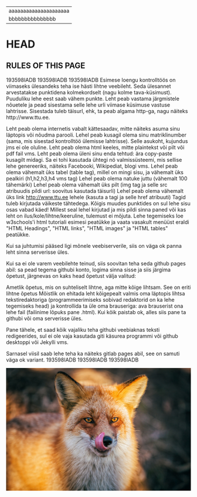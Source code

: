 <html>
  <head>
<title>Page Title</title>
</head>
  <body>
  <table>
    <tr>
      <td>aaaaaaaaaaaaaaaaaaaaa</td>
    </tr>
    <tr>
      <td>bbbbbbbbbbbbbbb</td>
    </tr>
  </table>
  <h1>  HEAD  </h1>
  
  <h2> RULES OF THIS PAGE </h2>
  <p>
  193598IADB
  193598IADB
  193598IADB
Esimese loengu kontrolltöös on viimaseks ülesandeks teha ise hästi lihtne veebileht. Seda ülesannet arvestatakse punktidena kolmekordselt (nagu kolme tava-küsimust). Puuduliku lehe eest saab vähem punkte. Leht peab vastama järgmistele nõuetele ja pead sisestama selle lehe urli viimase küsimuse vastuse lahtrisse. Sisestada tuleb täisurl, ehk, ta peab algama http-ga, nagu näiteks http://www.ttu.ee.

Leht peab olema internetis vabalt kättesaadav, mitte näiteks asuma sinu läptopis või nõudma parooli.
Lehel peab kusagil olema sinu matriklinumber (sama, mis sisestad kontrolltöö ülemisse lahtrisse). Selle asukoht, kujundus jms ei ole oluline.
Leht peab olema html keeles, mitte plaintekst või pilt või pdf fail vms.
Leht peab olema üleni sinu enda tehtud: ära copy-paste kusagilt midagi.
Sa ei tohi kasutada ühtegi nö valmissüsteemi, mis sellise lehe genereeriks, näiteks Facebooki, Wikipediat, blogi vms.
Lehel peab olema vähemalt üks tabel (table tag), millel on mingi sisu, ja vähemalt üks pealkiri (h1,h2,h3,h4 vms tag)
Lehel peab olema natuke juttu (vähemalt 100 tähemärki)
Lehel peab olema vähemalt üks pilt (img tag ja selle src atribuudis pildi url: soovitus kasutada täisurli)
Lehel peab olema vähemalt üks link http://www.ttu.ee lehele (kasuta a tagi ja selle href atribuuti)
Tagid tuleb kirjutada väikeste tähtedega.
Kõigis muudes punktides on sul lehe sisu osas vabad käed! Millest seal lehel kirjutad ja mis pildi sinna paned või kas leht on ilus/kole/lihtne/keeruline, tulemust ei mõjuta.
Lehe tegemiseks loe w3schools'i html tutoriali esimesi peatükke ja vaata vasakult menüüst eraldi "HTML Headings", "HTML links", "HTML images" ja "HTML tables" peatükke.

Kui sa juhtumisi pääsed ligi mõnele veebiserverile, siis on väga ok panna leht sinna serverisse üles.

Kui sa ei ole varem veebilehte teinud, siis soovitan teha seda github pages abil: sa pead tegema githubi konto, logima sinna sisse ja siis järgima õpetust, järgnevas on kaks head õpetust välja valitud:

Ametlik õpetus, mis on suhteliselt lihtne, aga mitte kõige lihtsam.
See on eriti lihtne õpetus
Mõistlik on ehitada leht kõigepealt valmis oma läptopis lihtsa tekstiredaktoriga (programmeerimiseks sobivad redaktorid on ka lehe tegemiseks head) ja kontrollida ta üle oma brauseriga: ava brauserist ona lehe fail (failinime lõpuks pane .html). Kui kõik paistab ok, alles siis pane ta githubi või oma serverisse üles.

Pane tähele, et saad kõik vajaliku teha githubi veebiaknas teksti redigeerides, sul ei ole vaja kasutada giti käsurea programmi või github desktoppi või Jekylli vms.

Sarnasel viisil saab lehe teha ka näiteks gitlab pages abil, see on samuti väga ok variant.
193598IADB
193598IADB
193598IADB
  </p>
  <img src="1683461.jpg" alt="There was a fox">
    </body>
</html>
